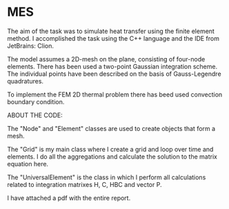 # MES

The aim of the task was to simulate heat transfer using the finite element method.
I accomplished the task using the C++ language and the IDE from JetBrains: Clion.

The model assumes a 2D-mesh on the plane, consisting of four-node elements.
There has been used a two-point Gaussian integration scheme. 
The individual points have been described on the basis of Gauss-Legendre quadratures.

To implement the FEM 2D thermal problem there has beed used convection boundary condition.


ABOUT THE CODE:

The "Node" and "Element" classes are used to create objects that form a mesh.

The "Grid" is my main class where I create a grid and loop over time  and elements. 
I do all the aggregations and calculate the solution to the matrix equation here.

The "UniversalElement" is the class in which I perform all calculations related to integration matrixes H, C, HBC and vector P.




I have attached a pdf with the entire report.
